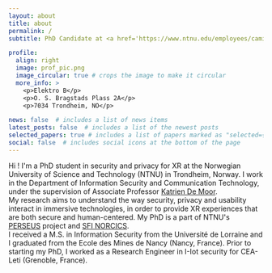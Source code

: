 ```yaml
---
layout: about
title: about
permalink: /
subtitle: PhD Candidate at <a href='https://www.ntnu.edu/employees/camille.sivelle'>NTNU</a>.

profile:
  align: right
  image: prof_pic.png
  image_circular: true # crops the image to make it circular
  more_info: >
    <p>Elektro B</p>
    <p>O. S. Bragstads Plass 2A</p>
    <p>7034 Trondheim, NO</p>

news: false  # includes a list of news items
latest_posts: false  # includes a list of the newest posts
selected_papers: true # includes a list of papers marked as "selected={true}"
social: false  # includes social icons at the bottom of the page
---
```


Hi ! I'm a PhD student in security and privacy for XR at the Norwegian University of Science and Technology (NTNU) in Trondheim, Norway. I work in the Department of Information Security and Communication Technology, under the supervision of Associate Professor <a href='https://www.ntnu.edu/employees/katrien.demoor'>Katrien De Moor</a>. <br/> My research aims to understand the way security, privacy and usability interact in immersive technologies, in order to provide XR experiences that are both secure and human-centered. My PhD is a part of NTNU's <a href='https://www.ntnu.edu/perseus/'>PERSEUS</a> project and <a href='https://www.ntnu.edu/norcics'>SFI NORCICS</a>.
<br/>I received a M.S. in Information Security from the Université de Lorraine and I graduated from the Ecole des Mines de Nancy (Nancy, France). Prior to starting my PhD, I worked as a Research Engineer in I-Iot security for CEA-Leti (Grenoble, France). 
